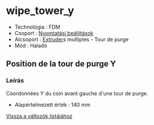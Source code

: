 # wipe\_tower\_y

* Technológia : FDM
* Csoport : [Nyomtatási beállítások](../../../konfig/print_settings)
* Alcsoport : [Extruder](../../beallitasok/printer_settings.md#extrudeuse)s multiples - Tour de purge
* Mód : Haladó

## Position de la tour de purge  Y

### Leírás

Coordonnées Y du coin avant gauche d'une tour de purge.

* Alapértelmezett érték : 140 mm

[Vissza a változók listájához](../../variable_list)

